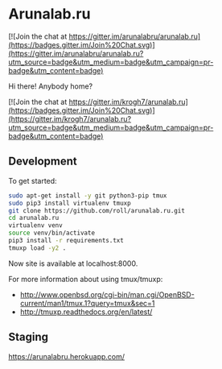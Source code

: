 # Arunalab.ru

[![Join the chat at https://gitter.im/arunalabru/arunalab.ru](https://badges.gitter.im/Join%20Chat.svg)](https://gitter.im/arunalabru/arunalab.ru?utm_source=badge&utm_medium=badge&utm_campaign=pr-badge&utm_content=badge)

Hi there! Anybody home?

[![Join the chat at https://gitter.im/krogh7/arunalab.ru](https://badges.gitter.im/Join%20Chat.svg)](https://gitter.im/krogh7/arunalab.ru?utm_source=badge&utm_medium=badge&utm_campaign=pr-badge&utm_content=badge)

## Development

To get started:

```bash
sudo apt-get install -y git python3-pip tmux
sudo pip3 install virtualenv tmuxp
git clone https://github.com/roll/arunalab.ru.git
cd arunalab.ru
virtualenv venv
source venv/bin/activate
pip3 install -r requirements.txt
tmuxp load -y2 .
```

Now site is available at localhost:8000.

For more information about using tmux/tmuxp:

- http://www.openbsd.org/cgi-bin/man.cgi/OpenBSD-current/man1/tmux.1?query=tmux&sec=1
- http://tmuxp.readthedocs.org/en/latest/

## Staging

https://arunalabru.herokuapp.com/
